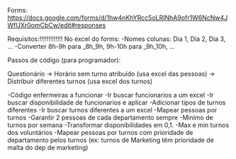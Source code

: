 Forms: https://docs.google.com/forms/d/1hw4nKhYRcc5oLRINhA9ofr1W6NcNw4JWfUXr0omCbCw/edit#responses

Requisitos:!!!!!!!!!!!!!
No excel do forms:
-Nomes colunas: Dia 1, Dia 2, Dia 3, ...
-Converter 8h-9h para _8h_9h, 9h-10h para _9h_10h, ...

Passos de código (para programador):

Questionário -> Horário sem turno atribuído (usa excel das pessoas) -> Distribuir diferentes turnos (usa excel dos turnos)

-Código enfermeiras a funcionar
-Ir buscar funcionarios a um excel
-Ir buscar disponibilidade de funcionarios e aplicar
-Adicionar tipos de turnos diferentes 
-Ir buscar turnos diferentes a um excel
-Mapear pessoas por turnos
-Garantir 2 pessoas de cada departamento sempre
-Minimo de turnos por semana
-Transformar disponibilidades em 0,1.
-Max e min turnos dos voluntários
-Mapear pessoas por turnos com prioridade de departamento pelos turnos (ex: turnos de Marketing têm prioridade de malta do dep de marketing)